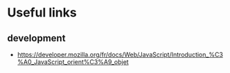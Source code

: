 # Useful links
## development
- https://developer.mozilla.org/fr/docs/Web/JavaScript/Introduction_%C3%A0_JavaScript_orient%C3%A9_objet